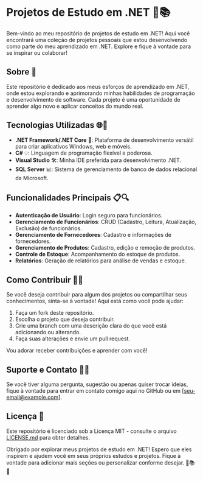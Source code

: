 # Projetos de Estudo em .NET 🚀📚

Bem-vindo ao meu repositório de projetos de estudo em .NET! Aqui você encontrará uma coleção de projetos pessoais que estou desenvolvendo como parte do meu aprendizado em .NET. Explore e fique à vontade para se inspirar ou colaborar!

## Sobre 📖

Este repositório é dedicado aos meus esforços de aprendizado em .NET, onde estou explorando e aprimorando minhas habilidades de programação e desenvolvimento de software. Cada projeto é uma oportunidade de aprender algo novo e aplicar conceitos do mundo real.

## Tecnologias Utilizadas 🌐💼

- **.NET Framework/.NET Core** 🌟: Plataforma de desenvolvimento versátil para criar aplicativos Windows, web e móveis.
- **C#** 💡: Linguagem de programação flexível e poderosa.
- **Visual Studio** 🛠️: Minha IDE preferida para desenvolvimento .NET.
- **SQL Server** 📊: Sistema de gerenciamento de banco de dados relacional da Microsoft.

## Funcionalidades Principais 📋🔍

- **Autenticação de Usuário**: Login seguro para funcionários.
- **Gerenciamento de Funcionários**: CRUD (Cadastro, Leitura, Atualização, Exclusão) de funcionários.
- **Gerenciamento de Fornecedores**: Cadastro e informações de fornecedores.
- **Gerenciamento de Produtos**: Cadastro, edição e remoção de produtos.
- **Controle de Estoque**: Acompanhamento do estoque de produtos.
- **Relatórios**: Geração de relatórios para análise de vendas e estoque.

## Como Contribuir 🤝👏

Se você deseja contribuir para algum dos projetos ou compartilhar seus conhecimentos, sinta-se à vontade! Aqui está como você pode ajudar:

1. Faça um fork deste repositório.
2. Escolha o projeto que deseja contribuir.
3. Crie uma branch com uma descrição clara do que você está adicionando ou alterando.
4. Faça suas alterações e envie um pull request.

Vou adorar receber contribuições e aprender com você!

## Suporte e Contato 📧📞

Se você tiver alguma pergunta, sugestão ou apenas quiser trocar ideias, fique à vontade para entrar em contato comigo aqui no GitHub ou em [seu-email@example.com].

## Licença 📄

Este repositório é licenciado sob a Licença MIT - consulte o arquivo [LICENSE.md](LICENSE.md) para obter detalhes.

Obrigado por explorar meus projetos de estudo em .NET! Espero que eles inspirem e ajudem você em seus próprios estudos e projetos. Fique à vontade para adicionar mais seções ou personalizar conforme desejar. 🚀📚🌟
